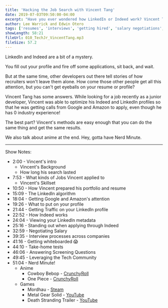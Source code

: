 ```yaml
---
title: 'Hacking the Job Search with Vincent Tang'
date: 2019-07-03T09:50:00-04:00
excerpt: "Have you ever wondered how LinkedIn or Indeed work? Vincent Tang has done the research and joins us on the show to share his findings on how to raise your visibility when looking for a job!"
author: Lee Warrick and Edwin Otero
tags: ['resumes', 'interviews', 'getting hired', 'salary negotiations', 'linkedin', 'indeed', 'vincent tang']
showLength: 58:21
fileUrl: 010_TechJr_VincentTang.mp3
fileSize: 57.2
---
```


LinkedIn and Indeed are a bit of a mystery.

You fill out your profile and fire off some applications, sit back, and wait.

But at the same time, other developers out there tell stories of how recruiters won't leave them alone. How come those other people get all this attention, but you can't get eyeballs on your resume or profile?

Vincent Tang has some answers. While looking for a job recently as a junior developer, Vincent was able to optimize his Indeed and LinkedIn profiles so that he was getting calls from Google and Amazon to apply, even though he has 0 industry experience!

The best part? Vincent's methods are easy enough that you can do the same thing and get the same results.

We also talk about anime at the end. Hey, gotta have Nerd Minute.

***

Show Notes:
* 2:00 - Vincent's intro
  * Vincent's Background
  * How long his search lasted
* 7:53 - What kinds of Jobs Vincent applied to
  * Vincent's Skillset
* 10:50 - How Vincent prepared his portfolio and resume
* 15:09 - The LinkedIn algorithm
* 18:04 - Getting Google and Amazon's attention
* 19:26 - What to put on your profile
* 21:44 - Getting Traffic on your LinkedIn profile
* 22:52 - How Indeed works
* 24:04 - Viewing your LinkedIn metadata
* 25:16 - Standing out when applying through Indeed
* 32:59 - Negotiating Salary
* 39:35 - Interview processes across companies
* 41:16 - Getting whiteboarded 😱
* 44:10 - Take-home tests
* 46:06 - Answering Screening Questions
* 49:45 - Leveraging the Tech Community
* 51:04 - Nerd Minute!
  * Anime
    * Cowboy Bebop - [CrunchyRoll](https://www.crunchyroll.com/cowboy-bebop)
    * One Piece - [CrunchyRoll](https://www.crunchyroll.com/one-piece)
  * Games
    * Mordhau - [Steam](https://store.steampowered.com/app/629760/MORDHAU/)
    * Metal Gear Solid - [YouTube](https://www.youtube.com/watch?v=c5F4VvnSATA)
    * Death Stranding Trailer - [YouTube](https://www.youtube.com/watch?v=Gu8X7vM3Avw)